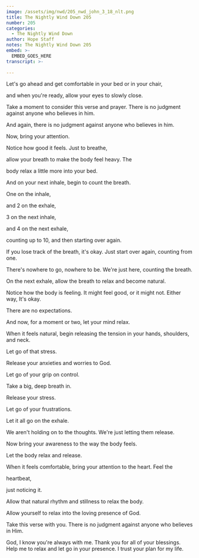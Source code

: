 ```yaml
---
image: /assets/img/nwd/205_nwd_john_3_18_nlt.png
title: The Nightly Wind Down 205
number: 205
categories:
  - The Nightly Wind Down
author: Hope Staff
notes: The Nightly Wind Down 205
embed: >-
  EMBED_GOES_HERE
transcript: >-
  
---
```

Let's go ahead and get comfortable in your bed or in your chair,

and when you're ready, allow your eyes to slowly close.

Take a moment to consider this verse and prayer. There is no judgment against anyone who believes in him.

And again, there is no judgment against anyone who believes in him.

Now, bring your attention.

Notice how good it feels. Just to breathe,

allow your breath to make the body feel heavy. The

body relax a little more into your bed.

And on your next inhale, begin to count the breath.

One on the inhale,

and 2 on the exhale,

3 on the next inhale,

and 4 on the next exhale,

counting up to 10, and then starting over again.

If you lose track of the breath, it's okay. Just start over again, counting from one.

There's nowhere to go, nowhere to be. We're just here, counting the breath.

On the next exhale, allow the breath to relax and become natural.

Notice how the body is feeling. It might feel good, or it might not. Either way, It's okay.

There are no expectations.

And now, for a moment or two, let your mind relax.

When it feels natural, begin releasing the tension in your hands, shoulders, and neck.

Let go of that stress.

Release your anxieties and worries to God.

Let go of your grip on control.

Take a big, deep breath in.

Release your stress.

Let go of your frustrations.

Let it all go on the exhale.

We aren't holding on to the thoughts. We're just letting them release.

Now bring your awareness to the way the body feels.

Let the body relax and release.

When it feels comfortable, bring your attention to the heart. Feel the

heartbeat,

just noticing it.

Allow that natural rhythm and stillness to relax the body.

Allow yourself to relax into the loving presence of God.

Take this verse with you. There is no judgment against anyone who believes in Him.

God, I know you're always with me. Thank you for all of your blessings. Help me to relax and let go in your presence. I trust your plan for my life.

